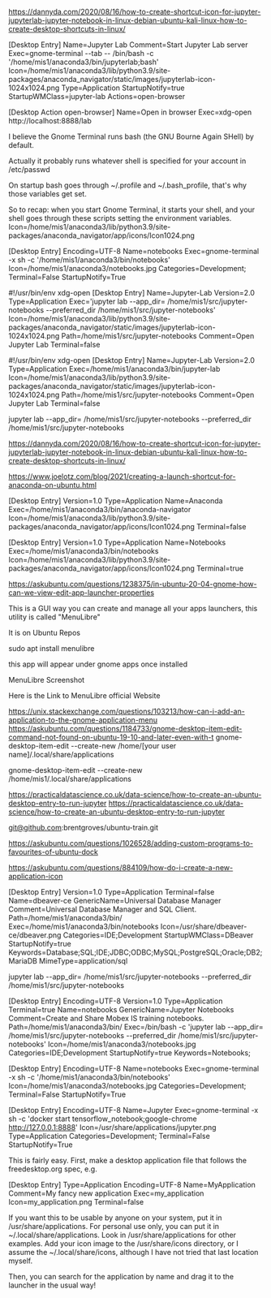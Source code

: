 https://dannyda.com/2020/08/16/how-to-create-shortcut-icon-for-jupyter-jupyterlab-jupyter-notebook-in-linux-debian-ubuntu-kali-linux-how-to-create-desktop-shortcuts-in-linux/

[Desktop Entry]
Name=Jupyter Lab
Comment=Start Jupyter Lab server
Exec=gnome-terminal --tab -- /bin/bash -c '/home/mis1/anaconda3/bin/jupyterlab;bash'
Icon=/home/mis1/anaconda3/lib/python3.9/site-packages/anaconda_navigator/static/images/jupyterlab-icon-1024x1024.png
Type=Application
StartupNotify=true
StartupWMClass=jupyter-lab
Actions=open-browser

[Desktop Action open-browser]
Name=Open in browser
Exec=xdg-open http://localhost:8888/lab

I believe the Gnome Terminal runs bash (the GNU Bourne Again SHell) by default.

Actually it probably runs whatever shell is specified for your account in /etc/passwd

On startup bash goes through ~/.profile and ~/.bash_profile, that's why those variables get set.

So to recap: when you start Gnome Terminal, it starts your shell, and your shell goes through these scripts setting the environment variables.
Icon=/home/mis1/anaconda3/lib/python3.9/site-packages/anaconda_navigator/app/icons/Icon1024.png


[Desktop Entry]
Encoding=UTF-8
Name=notebooks
Exec=gnome-terminal -x sh -c '/home/mis1/anaconda3/bin/notebooks'
Icon=/home/mis1/anaconda3/notebooks.jpg
Categories=Development;
Terminal=False
StartupNotify=True

#!/usr/bin/env xdg-open
[Desktop Entry]
Name=Jupyter-Lab
Version=2.0
Type=Application
Exec='jupyter lab --app_dir= /home/mis1/src/jupyter-notebooks --preferred_dir /home/mis1/src/jupyter-notebooks'
Icon=/home/mis1/anaconda3/lib/python3.9/site-packages/anaconda_navigator/static/images/jupyterlab-icon-1024x1024.png
Path=/home/mis1/src/jupyter-notebooks
Comment=Open Jupyter Lab
Terminal=false

#!/usr/bin/env xdg-open
[Desktop Entry]
Name=Jupyter-Lab
Version=2.0
Type=Application
Exec=/home/mis1/anaconda3/bin/jupyter-lab
Icon=/home/mis1/anaconda3/lib/python3.9/site-packages/anaconda_navigator/static/images/jupyterlab-icon-1024x1024.png
Path=/home/mis1/src/jupyter-notebooks
Comment=Open Jupyter Lab
Terminal=false


jupyter lab --app_dir= /home/mis1/src/jupyter-notebooks --preferred_dir /home/mis1/src/jupyter-notebooks

https://dannyda.com/2020/08/16/how-to-create-shortcut-icon-for-jupyter-jupyterlab-jupyter-notebook-in-linux-debian-ubuntu-kali-linux-how-to-create-desktop-shortcuts-in-linux/

https://www.joelotz.com/blog/2021/creating-a-launch-shortcut-for-anaconda-on-ubuntu.html

[Desktop Entry]
Version=1.0
Type=Application
Name=Anaconda
Exec=/home/mis1/anaconda3/bin/anaconda-navigator
Icon=/home/mis1/anaconda3/lib/python3.9/site-packages/anaconda_navigator/app/icons/Icon1024.png
Terminal=false

[Desktop Entry]
Version=1.0
Type=Application
Name=Notebooks
Exec=/home/mis1/anaconda3/bin/notebooks
Icon=/home/mis1/anaconda3/lib/python3.9/site-packages/anaconda_navigator/app/icons/Icon1024.png
Terminal=true


https://askubuntu.com/questions/1238375/in-ubuntu-20-04-gnome-how-can-we-view-edit-app-launcher-properties


This is a GUI way you can create and manage all your apps launchers, this utility is called "MenuLibre"

It is on Ubuntu Repos

sudo apt install menulibre

this app will appear under gnome apps once installed

MenuLibre Screenshot

Here is the Link to MenuLibre official Website


https://unix.stackexchange.com/questions/103213/how-can-i-add-an-application-to-the-gnome-application-menu
https://askubuntu.com/questions/1184733/gnome-desktop-item-edit-command-not-found-on-ubuntu-19-10-and-later-even-with-t
gnome-desktop-item-edit --create-new /home/[your user name]/.local/share/applications

gnome-desktop-item-edit --create-new /home/mis1/.local/share/applications

https://practicaldatascience.co.uk/data-science/how-to-create-an-ubuntu-desktop-entry-to-run-jupyter
https://practicaldatascience.co.uk/data-science/how-to-create-an-ubuntu-desktop-entry-to-run-jupyter

git@github.com:brentgroves/ubuntu-train.git

https://askubuntu.com/questions/1026528/adding-custom-programs-to-favourites-of-ubuntu-dock

https://askubuntu.com/questions/884109/how-do-i-create-a-new-application-icon

[Desktop Entry]
Version=1.0
Type=Application
Terminal=false
Name=dbeaver-ce
GenericName=Universal Database Manager
Comment=Universal Database Manager and SQL Client.
Path=/home/mis1/anaconda3/bin/
Exec=/home/mis1/anaconda3/bin/notebooks
Icon=/usr/share/dbeaver-ce/dbeaver.png
Categories=IDE;Development
StartupWMClass=DBeaver
StartupNotify=true
Keywords=Database;SQL;IDE;JDBC;ODBC;MySQL;PostgreSQL;Oracle;DB2;MariaDB
MimeType=application/sql

jupyter lab --app_dir= /home/mis1/src/jupyter-notebooks --preferred_dir /home/mis1/src/jupyter-notebooks

[Desktop Entry]
Encoding=UTF-8
Version=1.0
Type=Application
Terminal=true
Name=notebooks
GenericName=Jupyter Notebooks
Comment=Create and Share Mobex IS training notebooks.
Path=/home/mis1/anaconda3/bin/
Exec=/bin/bash -c 'jupyter lab --app_dir= /home/mis1/src/jupyter-notebooks --preferred_dir /home/mis1/src/jupyter-notebooks'
Icon=/home/mis1/anaconda3/notebooks.jpg
Categories=IDE;Development
StartupNotify=true
Keywords=Notebooks;


[Desktop Entry]
Encoding=UTF-8
Name=notebooks
Exec=gnome-terminal -x sh -c '/home/mis1/anaconda3/bin/notebooks'
Icon=/home/mis1/anaconda3/notebooks.jpg
Categories=Development;
Terminal=False
StartupNotify=True


[Desktop Entry]
Encoding=UTF-8
Name=Jupyter
Exec=gnome-terminal -x sh -c 'docker start tensorflow_notebook;google-chrome http://127.0.0.1:8888'
Icon=/usr/share/applications/jupyter.png
Type=Application
Categories=Development;
Terminal=False
StartupNotify=True


This is fairly easy. First, make a desktop application file that follows the freedesktop.org spec, e.g.

[Desktop Entry]
Type=Application
Encoding=UTF-8
Name=MyApplication
Comment=My fancy new application
Exec=my_application
Icon=my_application.png
Terminal=false

If you want this to be usable by anyone on your system, put it in /usr/share/applications. For personal use only, you can put it in ~/.local/share/applications. Look in /usr/share/applications for other examples. Add your icon image to the /usr/share/icons directory, or I assume the ~/.local/share/icons, although I have not tried that last location myself.

Then, you can search for the application by name and drag it to the launcher in the usual way!


